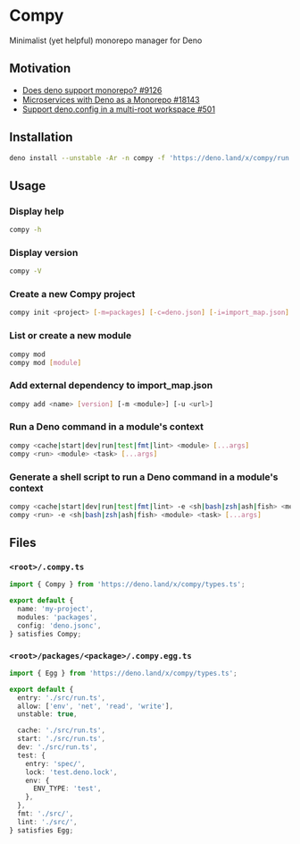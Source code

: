# Compy
Minimalist (yet helpful) monorepo manager for Deno

## Motivation

- [Does deno support monorepo? #9126](https://github.com/denoland/deno/discussions/9126)
- [Microservices with Deno as a Monorepo #18143](https://github.com/denoland/deno/discussions/18143)
- [Support deno.config in a multi-root workspace #501](https://github.com/denoland/vscode_deno/issues/501)

## Installation

```sh
deno install --unstable -Ar -n compy -f 'https://deno.land/x/compy/run.ts'
```

## Usage

### Display help

```sh
compy -h
```

### Display version

```sh
compy -V
```

### Create a new Compy project

```sh
compy init <project> [-m=packages] [-c=deno.json] [-i=import_map.json]
```

### List or create a new module

```sh
compy mod
compy mod [module]
```

### Add external dependency to import_map.json

```sh
compy add <name> [version] [-m <module>] [-u <url>]
```

### Run a Deno command in a module's context

```sh
compy <cache|start|dev|run|test|fmt|lint> <module> [...args]
compy <run> <module> <task> [...args]
```

### Generate a shell script to run a Deno command in a module's context

```sh
compy <cache|start|dev|run|test|fmt|lint> -e <sh|bash|zsh|ash|fish> <module> [...args]
compy <run> -e <sh|bash|zsh|ash|fish> <module> <task> [...args]
```

## Files

### `<root>/.compy.ts`

```typescript
import { Compy } from 'https://deno.land/x/compy/types.ts';

export default {
  name: 'my-project',
  modules: 'packages',
  config: 'deno.jsonc',
} satisfies Compy;
```

### `<root>/packages/<package>/.compy.egg.ts`

```typescript
import { Egg } from 'https://deno.land/x/compy/types.ts';

export default {
  entry: './src/run.ts',
  allow: ['env', 'net', 'read', 'write'],
  unstable: true,

  cache: './src/run.ts',
  start: './src/run.ts',
  dev: './src/run.ts',
  test: {
    entry: 'spec/',
    lock: 'test.deno.lock',
    env: {
      ENV_TYPE: 'test',
    },
  },
  fmt: './src/',
  lint: './src/',
} satisfies Egg;
```
